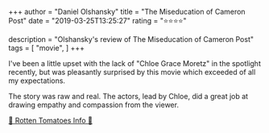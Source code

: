 +++
author = "Daniel Olshansky"
title = "The Miseducation of Cameron Post"
date = "2019-03-25T13:25:27"
rating = "⭐⭐⭐⭐"

description = "Olshansky's review of The Miseducation of Cameron Post"
tags = [
    "movie",
]
+++


I've been a little upset with the lack of "Chloe Grace Moretz" in the spotlight recently, but was pleasantly surprised by this movie which exceeded of all my expectations.

The story was raw and real. The actors, lead by Chloe, did a great job at drawing empathy and compassion from the viewer.

[🍅 Rotten Tomatoes Info 🍅](https://www.rottentomatoes.com//m/the_miseducation_of_cameron_post_2018)